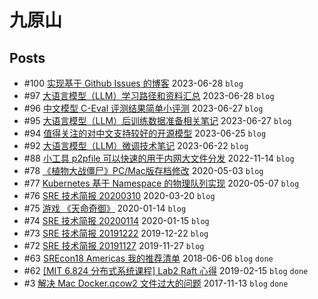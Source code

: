 # 九原山
## Posts
- #100 [实现基于 Github Issues 的博客](articles/100.md) 2023-06-28 `blog`
- #97 [大语言模型（LLM）学习路径和资料汇总](articles/97.md) 2023-06-28 `blog`
- #96 [中文模型 C-Eval 评测结果简单小评测](articles/96.md) 2023-06-27 `blog`
- #95 [大语言模型（LLM）后训练数据准备相关笔记](articles/95.md) 2023-06-27 `blog`
- #94 [值得关注的对中文支持较好的开源模型](articles/94.md) 2023-06-25 `blog`
- #92 [大语言模型（LLM）微调技术笔记](articles/92.md) 2023-06-22 `blog`
- #88 [小工具 p2pfile 可以快速的用于内网大文件分发](articles/88.md) 2022-11-14 `blog`
- #78 [《植物大战僵尸》PC/Mac版存档修改](articles/78.md) 2020-05-03 `blog`
- #77 [Kubernetes 基于 Namespace 的物理队列实现](articles/77.md) 2020-05-07 `blog`
- #76 [SRE 技术简报 20200310](articles/76.md) 2020-03-20 `blog`
- #75 [游戏 《天命奇御》](articles/75.md) 2020-01-14 `blog`
- #74 [SRE 技术简报 20200114](articles/74.md) 2020-01-15 `blog`
- #73 [SRE 技术简报 20191222](articles/73.md) 2019-12-22 `blog`
- #72 [SRE 技术简报 20191127](articles/72.md) 2019-11-27 `blog`
- #63 [SREcon18 Americas 我的推荐清单](articles/63.md) 2018-06-06 `blog` `done`
- #62 [[MIT 6.824 分布式系统课程] Lab2 Raft 心得](articles/62.md) 2019-02-15 `blog` `done`
- #3 [解决 Mac Docker.qcow2 文件过大的问题](articles/3.md) 2017-11-13 `blog` `done`
